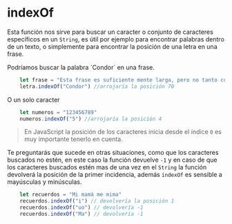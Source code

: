 # indexOf

Esta función nos sirve para buscar un caracter o conjunto de caracteres específicos en un `String`, es útil por ejemplo para encontrar palabras dentro de un texto, o simplemente para encontrar la posición de una letra en una frase.

Podríamos buscar la palabra ´Condor´ en una frase.
```js
    let frase = "Esta frase es suficiente mente larga, pero no tanto como las alas del Condor de los Andes"
    letra.indexOf("Condor") //arrojaría la posición 70 
```
O un solo caracter

```js
    let numeros = "123456789"
    numeros.indexOf("5") //arrojaría la posición 4
```
> En JavaScript la posición de los caracteres inicia desde el índice `0` es muy importante tenerlo en cuenta.

Te preguntarás que sucede en otras situaciones, como que los caracteres buscados no estén, en este caso la función devuelve `-1` y en caso de que los caracteres buscados estén mas de una vez en el `String` la función devolverá la posición de la primer incidencia, además `indexOf` es sensible a mayúsculas y minúsculas.

```js
    let recuerdos = "Mi mamá me mima"
    recuerdos.indexOf("i") // devolvería la posición 1
    recuerdos.indexOf("uo") // devolvería -1
    recuerdos.indexOf("Ma") // devolvería -1
```

